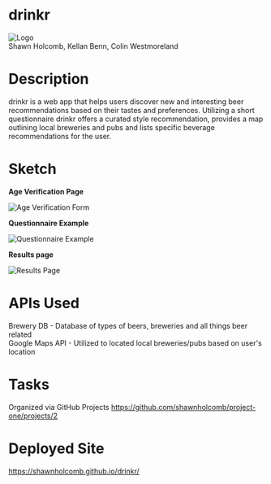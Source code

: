 # drinkr
![Logo](http://i65.tinypic.com/30kvg4w.jpg)<br/>
Shawn Holcomb, Kellan Benn, Colin Westmoreland

# Description
drinkr is a web app that helps users discover new and interesting beer recommendations based on their tastes and preferences.  Utilizing a short questionnaire drinkr offers a curated style recommendation, provides a map outlining local breweries and pubs and lists specific beverage recommendations for the user. 

# Sketch
**Age Verification Page**

![Age Verification Form](http://i63.tinypic.com/11w94iv.png)

**Questionnaire Example**

![Questionnaire Example](http://i67.tinypic.com/2h6g7k8.png)

**Results page**

![Results Page](http://i67.tinypic.com/whb32x.png)

# APIs Used
Brewery DB - Database of types of beers, breweries and all things beer related<br/>
Google Maps API - Utilized to located local breweries/pubs based on user's location<br/>

# Tasks
Organized via GitHub Projects https://github.com/shawnholcomb/project-one/projects/2

# Deployed Site

https://shawnholcomb.github.io/drinkr/
